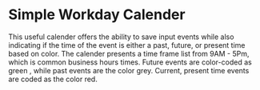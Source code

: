 # Simple Workday Calender

This useful calender offers the ability to save input events while also indicating if the time of the event is either a past, future, or present time based on color. The calender presents a time frame list from 9AM - 5Pm, which is common business hours times. Future events are color-coded as green , while past events are the color grey. Current, present time events are coded as the color red.
